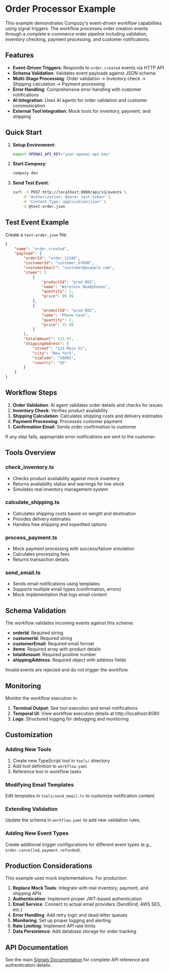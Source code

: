 # Order Processor Example

This example demonstrates Compozy's event-driven workflow capabilities using signal triggers. The workflow processes order creation events through a complete e-commerce order pipeline including validation, inventory checking, payment processing, and customer notifications.

## Features

- **Event-Driven Triggers**: Responds to `order.created` events via HTTP API
- **Schema Validation**: Validates event payloads against JSON schema
- **Multi-Stage Processing**: Order validation → Inventory check → Shipping calculation → Payment processing
- **Error Handling**: Comprehensive error handling with customer notifications
- **AI Integration**: Uses AI agents for order validation and customer communication
- **External Tool Integration**: Mock tools for inventory, payment, and shipping

## Quick Start

1. **Setup Environment**:

    ```bash
    export OPENAI_API_KEY="your-openai-api-key"
    ```

2. **Start Compozy**:

    ```bash
    compozy dev
    ```

3. **Send Test Event**:
    ```bash
    curl -X POST http://localhost:8080/api/v1/events \
        -H "Authorization: Bearer test-token" \
        -H "Content-Type: application/json" \
        -d @test-order.json
    ```

## Test Event Example

Create a `test-order.json` file:

```json
{
    "name": "order.created",
    "payload": {
        "orderId": "order_12345",
        "customerId": "customer_67890",
        "customerEmail": "customer@example.com",
        "items": [
            {
                "productId": "prod_001",
                "name": "Wireless Headphones",
                "quantity": 1,
                "price": 99.99
            },
            {
                "productId": "prod_002",
                "name": "Phone Case",
                "quantity": 2,
                "price": 15.99
            }
        ],
        "totalAmount": 131.97,
        "shippingAddress": {
            "street": "123 Main St",
            "city": "New York",
            "zipCode": "10001",
            "country": "US"
        }
    }
}
```

## Workflow Steps

1. **Order Validation**: AI agent validates order details and checks for issues
2. **Inventory Check**: Verifies product availability
3. **Shipping Calculation**: Calculates shipping costs and delivery estimates
4. **Payment Processing**: Processes customer payment
5. **Confirmation Email**: Sends order confirmation to customer

If any step fails, appropriate error notifications are sent to the customer.

## Tools Overview

### check_inventory.ts

- Checks product availability against mock inventory
- Returns availability status and warnings for low stock
- Simulates real inventory management system

### calculate_shipping.ts

- Calculates shipping costs based on weight and destination
- Provides delivery estimates
- Handles free shipping and expedited options

### process_payment.ts

- Mock payment processing with success/failure simulation
- Calculates processing fees
- Returns transaction details

### send_email.ts

- Sends email notifications using templates
- Supports multiple email types (confirmation, errors)
- Mock implementation that logs email content

## Schema Validation

The workflow validates incoming events against this schema:

- **orderId**: Required string
- **customerId**: Required string
- **customerEmail**: Required email format
- **items**: Required array with product details
- **totalAmount**: Required positive number
- **shippingAddress**: Required object with address fields

Invalid events are rejected and do not trigger the workflow.

## Monitoring

Monitor the workflow execution in:

1. **Terminal Output**: See tool execution and email notifications
2. **Temporal UI**: View workflow execution details at http://localhost:8080
3. **Logs**: Structured logging for debugging and monitoring

## Customization

### Adding New Tools

1. Create new TypeScript tool in `tools/` directory
2. Add tool definition to `workflow.yaml`
3. Reference tool in workflow tasks

### Modifying Email Templates

Edit templates in `tools/send_email.ts` to customize notification content.

### Extending Validation

Update the schema in `workflow.yaml` to add new validation rules.

### Adding New Event Types

Create additional trigger configurations for different event types (e.g., `order.cancelled`, `payment.refunded`).

## Production Considerations

This example uses mock implementations. For production:

1. **Replace Mock Tools**: Integrate with real inventory, payment, and shipping APIs
2. **Authentication**: Implement proper JWT-based authentication
3. **Email Service**: Connect to actual email providers (SendGrid, AWS SES, etc.)
4. **Error Handling**: Add retry logic and dead letter queues
5. **Monitoring**: Set up proper logging and alerting
6. **Rate Limiting**: Implement API rate limits
7. **Data Persistence**: Add database storage for order tracking

## API Documentation

See the main [Signals Documentation](../../docs/signals.md) for complete API reference and authentication details.

